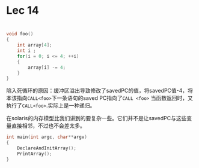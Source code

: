 # Lec 14 





# 

```c
void foo() 
{
    int array[4]; 
    int i ; 
    for(i = 0; i <= 4; ++i)
    {
        array[i] -= 4; 
    }
}
```

陷入死循环的原因：缓冲区溢出导致修改了savedPC的值，将savedPC值-4，将本该指向`CALL<foo>`下一条语句的saved PC指向了`CALL <foo>`	当函数返回时，又执行了`CALL<foo>`.实际上是一种递归。

在solaris的内存模型比我们讲到的要复杂一些。它们并不是让savedPC与这些变量直接相邻，不过也不会差太多。

```c
int main(int argc, char**argv)
{
    DeclareAndInitArray(); 
    PrintArray(); 
}
```

